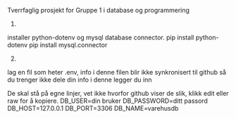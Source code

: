 Tverrfaglig prosjekt for Gruppe 1 i database og programmering

1.
installer python-dotenv og mysql database connector.
pip install python-dotenv
pip install mysql.connector

2.
lag en fil som heter .env, info i denne filen blir ikke synkronisert til github så du trenger ikke dele din info
i denne legger du inn 

De skal stå på egne linjer, vet ikke hvorfor github viser de slik, klikk edit eller raw for å kopiere.
DB_USER=din bruker
DB_PASSWORD=ditt passord
DB_HOST=127.0.0.1
DB_PORT=3306
DB_NAME=varehusdb
